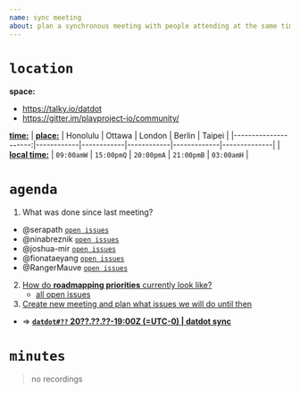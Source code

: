 ```yaml
---
name: sync meeting
about: plan a synchronous meeting with people attending at the same time in a (virtual) location
---
```


# `location`
**space:**
* https://talky.io/datdot
* https://gitter.im/playproject-io/community/

[**time:**][5]
| [**place:**][3]      | Honolulu   | Ottawa     | London     | Berlin      |    Taipei    |
|---------------------:|------------|------------|------------|-------------|--------------|
| [**local time:**][4] | `09:00amW` | `15:00pmQ` | `20:00pmA` | `21:00pmB`  | `03:00amH`   |

# `agenda`
1. What was done since last meeting?
  * @serapath [`open issues`](https://github.com/search?q=type%3Aissue+org%3Aplayproject-io+assignee%3Aserapath+sort%3Ainteractions-desc+state%3Aopen&type=)
  * @ninabreznik [`open issues`](https://github.com/search?q=type%3Aissue+org%3Aplayproject-io+assignee%3Aninabreznik+sort%3Ainteractions-desc+state%3Aopen&type=)
  * @joshua-mir [`open issues`](https://github.com/search?q=type%3Aissue+org%3Aplayproject-io+assignee%3Ajoshua-mir+sort%3Ainteractions-desc+state%3Aopen&type=)
  * @fionataeyang [`open issues`](https://github.com/search?q=type%3Aissue+org%3Aplayproject-io+assignee%3Afionataeyang+sort%3Ainteractions-desc+state%3Aopen&type=)
  * @RangerMauve [`open issues`](https://github.com/search?q=type%3Aissue+org%3Aplayproject-io+assignee%3ARangerMauve+sort%3Ainteractions-desc+state%3Aopen&type=)
2. [How do **roadmapping priorities** currently look like?][1]
    * [all open issues](https://github.com/search?q=type%3Aissue+org%3Aplayproject-io+no%3Aassignee+sort%3Ainteractions-desc+state%3Aopen&type=)
3. [Create new meeting and plan what issues we will do until then][2]
  * => **[`datdot#??` 20??.??.??-19:00Z (=UTC-0) | datdot sync](https://github.com/playproject-io/datdot/issues/??)**

[1]: https://github.com/playproject-io/datdot/issues/1
[2]: https://github.com/playproject-io/datdot/issues/new?template=meeting.md
[3]: https://timezoneninja.com/
[4]: https://en.wikipedia.org/wiki/List_of_military_time_zones
[5]: https://www.thetimezoneconverter.com/

# `minutes`
> no recordings
